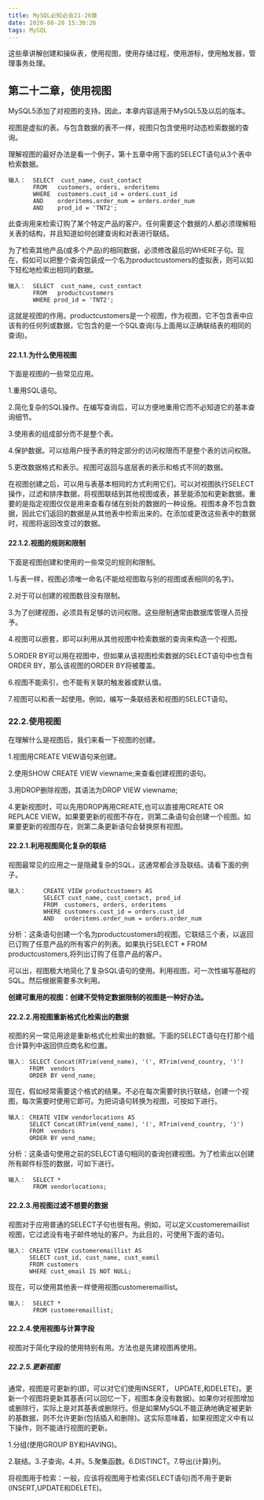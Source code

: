 ```yaml
---
title: MySQL必知必会21-26章
date: 2020-08-20 15:30:26
tags: MySQL
---
```


这些章讲解创建和操纵表，使用视图，使用存储过程，使用游标，使用触发器，管理事务处理。

<!--more-->

## 第二十二章，使用视图

MySQL5添加了对视图的支持。因此，本章内容适用于MySQL5及以后的版本。

视图是虚拟的表。与包含数据的表不一样，视图只包含使用时动态检索数据的查询。

理解视图的最好办法是看一个例子，第十五章中用下面的SELECT语句从3个表中检索数据。

```mysql
输入：  SELECT  cust_name, cust_contact
       FROM   customers, orders, orderitems
       WHERE  customers.cust_id = orders.cust_id
       AND    orderitems.order_num = orders.order_num
       AND    prod_id = 'TNT2';
```

此查询用来检索订购了某个特定产品的客户。任何需要这个数据的人都必须理解相关表的结构，并且知道如何创建查询和对表进行联结。

为了检索其他产品(或多个产品)的相同数据，必须修改最后的WHERE子句。现在，假如可以把整个查询包装成一个名为productcustomers的虚拟表，则可以如下轻松地检索出相同的数据。

```mysql
输入：  SELECT  cust_name, cust_contact
       FROM   productcustomers
       WHERE prod_id = 'TNT2';
```

这就是视图的作用。productcustomers是一个视图，作为视图，它不包含表中应该有的任何列或数据，它包含的是一个SQL查询(与上面用以正确联结表的相同的查询)。

#### 22.1.1.为什么使用视图

下面是视图的一些常见应用。

1.重用SQL语句。

2.简化复杂的SQL操作。在编写查询后，可以方便地重用它而不必知道它的基本查询细节。

3.使用表的组成部分而不是整个表。

4.保护数据。可以给用户授予表的特定部分的访问权限而不是整个表的访问权限。

5.更改数据格式和表示。视图可返回与底层表的表示和格式不同的数据。

在视图创建之后，可以用与表基本相同的方式利用它们。可以对视图执行SELECT操作，过滤和排序数据，将视图联结到其他视图或表，甚至能添加和更新数据。重要的是指定视图仅仅是用来查看存储在别处的数据的一种设施。视图本身不包含数据，因此它们返回的数据是从其他表中检索出来的。在添加或更改这些表中的数据时，视图将返回改变过的数据。

#### 22.1.2.视图的规则和限制

下面是视图创建和使用的一些常见的规则和限制。

1.与表一样，视图必须唯一命名(不能给视图取与别的视图或表相同的名字)。

2.对于可以创建的视图数目没有限制。

3.为了创建视图，必须具有足够的访问权限。这些限制通常由数据库管理人员授予。

4.视图可以嵌套，即可以利用从其他视图中检索数据的查询来构造一个视图。

5.ORDER BY可以用在视图中，但如果从该视图检索数据的SELECT语句中也含有ORDER BY，那么该视图的ORDER BY将被覆盖。

6.视图不能索引，也不能有关联的触发器或默认值。

7.视图可以和表一起使用。例如，编写一条联结表和视图的SELECT语句。

### 22.2.使用视图

在理解什么是视图后，我们来看一下视图的创建。

1.视图用CREATE VIEW语句来创建。

2.使用SHOW CREATE VIEW viewname;来查看创建视图的语句。

3.用DROP删除视图，其语法为DROP VIEW viewname;

4.更新视图时，可以先用DROP再用CREATE,也可以直接用CREATE OR REPLACE VIEW。如果要更新的视图不存在，则第二条语句会创建一个视图。如果要更新的视图存在，则第二条更新语句会替换原有视图。

#### 22.2.1.利用视图简化复杂的联结

视图最常见的应用之一是隐藏复杂的SQL，这通常都会涉及联结。请看下面的例子。

```mysql
输入：     CREATE VIEW productcustomers AS
          SELECT cust_name, cust_contact, prod_id
          FROM  customers, orders, orderitems
          WHERE customers.cust_id = orders.cust_id
          AND   orderitems.order_num = orders.order_num
```

分析：这条语句创建一个名为productcustomers的视图，它联结三个表，以返回已订购了任意产品的所有客户的列表。如果执行SELECT * FROM productcustomers,将列出订购了任意产品的客户。

可以出，视图极大地简化了复杂SQL语句的使用。利用视图，可一次性编写基础的SQL。然后根据需要多次利用。

**创建可重用的视图：创建不受特定数据限制的视图是一种好办法。**

#### 22.2.2.用视图重新格式化检索出的数据

视图的另一常见用途是重新格式化检索出的数据。下面的SELECT语句在打那个组合计算列中返回供应商名和位置。

```mysql
输入： SELECT Concat(RTrim(vend_name), '(', RTrim(vend_country, ')')
      FROM  vendors
      ORDER BY vend_name;
```

现在，假如经常需要这个格式的结果。不必在每次需要时执行联结，创建一个视图，每次需要时使用它即可。为把词语句转换为视图，可按如下进行。

```mysql
输入： CREATE VIEW vendorlocations AS
      SELECT Concat(RTrim(vend_name), '(', RTrim(vend_country, ')')
      FROM  vendors
      ORDER BY vend_name;
```

分析：这条语句使用之前的SELECT语句相同的查询创建视图。为了检索出以创建所有邮件标签的数据，可如下进行。

```mysql
输入：  SELECT *
       FROM vendorlocations;
```

#### 22.2.3.用视图过滤不想要的数据

视图对于应用普通的SELECT子句也很有用。例如，可以定义customeremaillist视图，它过滤没有电子邮件地址的客户。为此目的，可使用下面的语句。

```mysql
输入： CREATE VIEW customeremaillist AS
      SELECT cust_id, cust_name, cust_eamil
      FROM customers
      WHERE cust_email IS NOT NULL;
```

现在，可以使用其他表一样使用视图customeremaillist。

```mysql
输入：  SELECT *
       FROM customeremaillist;
```

#### 22.2.4.使用视图与计算字段

视图对于简化字段的使用特别有用。方法也是先建视图再使用。

##### 22.2.5.更新视图

通常，视图是可更新的(即，可以对它们使用INSERT， UPDATE,和DELETE)。更新一个视图将更新其基表(可以回忆一下，视图本身没有数据)。如果你对视图增加或删除行，实际上是对其基表或删除行。但是如果MySQL不能正确地确定被更新的基数据，则不允许更新(包括插入和删除)。这实际意味着，如果视图定义中有以下操作，则不能进行视图的更新。

1.分组(使用GROUP BY和HAVING)。

2.联结。3.子查询。4.并。5.聚集函数。6.DISTINCT。7.导出(计算)列。

将视图用于检索：一般，应该将视图用于检索(SELECT语句)而不用于更新(INSERT,UPDATE和DELETE)。


